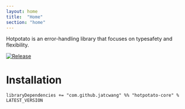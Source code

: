 ```yaml
---
layout: home
title:  "Home"
section: "home"
---
```



Hotpotato is an error-handling library that focuses on typesafety and flexibility.

[![Release](https://img.shields.io/nexus/r/com.github.jatcwang/hotpotato-core_2.13?server=https%3A%2F%2Foss.sonatype.org)](https://oss.sonatype.org/content/repositories/releases/com/github/jatcwang/hotpotato-core_2.13/)

# Installation

```
libraryDependencies += "com.github.jatcwang" %% "hotpotato-core" % LATEST_VERSION
```

